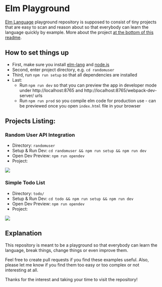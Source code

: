 # Elm Playground

[Elm Language](http://elm-lang.org/) playground repository is supposed to consist of tiny projects that are easy to scan and reason about so that everybody can learn the language quickly by example. More about the project [at the bottom of this readme](#explanation).

## How to set things up

* First, make sure you install [elm-lang](http://elm-lang.org/) and [node.js](https://nodejs.org/en/)
* Second, enter project directory, e.g. `cd randomuser`
* Third, run `npm run setup` so that all dependencies are installed
* Last:
    * Run `npm run dev` so that you can preview the app in developer mode under http://localhost:8765 and http://localhost:8765/webpack-dev-server/ urls
    * Run `npm run prod` so you compile elm code for production use - can be previewed once you open `index.html` file in your browser

## Projects Listing:

### Random User API Integration

* Directory: `randomuser`
* Setup & Run Dev: `cd randomuser && npm run setup && npm run dev`
* Open Dev Preview: `npm run opendev`
* Project:

![](http://g.recordit.co/94PCJSeeES.gif)

### Simple Todo List

* Directory: `todo/`
* Setup & Run Dev: `cd todo && npm run setup && npm run dev`
* Open Dev Preview: `npm run opendev`
* Project:

![](http://g.recordit.co/fzYv2K9WMG.gif)

## Explanation

This repository is meant to be a playground so that everybody can learn the language, break things, change things or even improve them.

Feel free to create pull requests if you find these examples useful. Also, please let me know if you find them too easy or too complex or not interesting at all.

Thanks for the interest and taking your time to visit the repository!
